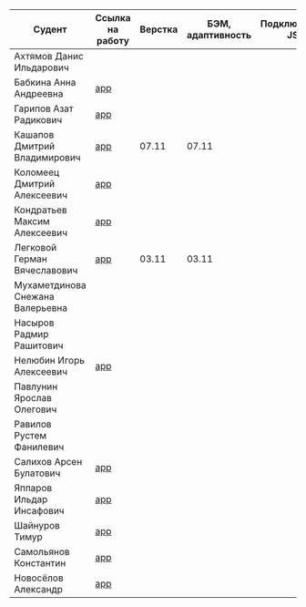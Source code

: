 | Судент | Ссылка на работу | Верстка    | БЭМ, адаптивность | Подключение JS | JSON data | API data | Empty react app | Перенос верстки | Перенос логики | React данные из API | Публикация
| --- | ----------- |------------|-------------------| --- | --- | --- | --- | --- | --- | --- | --- |
| Ахтямов Данис Ильдарович |  |
| Бабкина Анна Андреевна | [app](https://github.com/BabkinaAA/frontend-app) |
| Гарипов Азат Радикович | [app](https://github.com/forget89/Frontend) |
| Кашапов Дмитрий Владимирович | [app](https://github.com/DovitosMan/USPTU)  | 07.11 | 07.11 |
| Коломеец Дмитрий Алексеевич | [app](https://github.com/ThingsAdonai/sunshine-app) |
| Кондратьев Максим Алексеевич | [app](https://github.com/MasimKondratev/-Frontend-) |
| Легковой Герман Вячеславович | [app](https://github.com/legkovoyg/froentende) | 03.11 | 03.11 |
| Мухаметдинова Снежана Валерьевна | |
| Насыров Радмир Рашитович | |
| Нелюбин Игорь Алексеевич | [app](https://github.com/ChelseaEPL/London-IS-BLUE) |
| Павлунин Ярослав Олегович | |
| Равилов Рустем Фанилевич | |
| Салихов Арсен Булатович | [app](https://github.com/BMW1344/my-first-app) |
| Яппаров Ильдар Инсафович | [app](https://github.com/Ypprv/FrontProjects) |
| Шайнуров Тимур | [app](https://github.com/TimurShainurov/my-first-app) |
| Самольянов Константин | [app](https://github.com/kostyarin7/FrontEnd) |
| Новосёлов Александр | [app](https://github.com/Alexisnovy/Front) |

